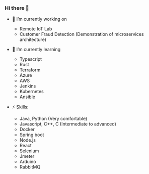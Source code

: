 ### Hi there 👋

- 🔭 I’m currently working on
  * Remote IoT Lab
  * Customer Fraud Detection (Demonstration of microservices architecture)
  
- 🌱 I’m currently learning 
  * Typescript
  * Rust
  * Terraform
  * Azure
  * AWS
  * Jenkins
  * Kubernetes
  * Ansible
  
- ⚡ Skills:
  * Java, Python (Very comfortable)
  * Javascript, C++, C (Intermediate to advanced)
  * Docker
  * Spring boot
  * Node.js
  * React
  * Selenium
  * Jmeter
  * Arduino
  * RabbitMQ

